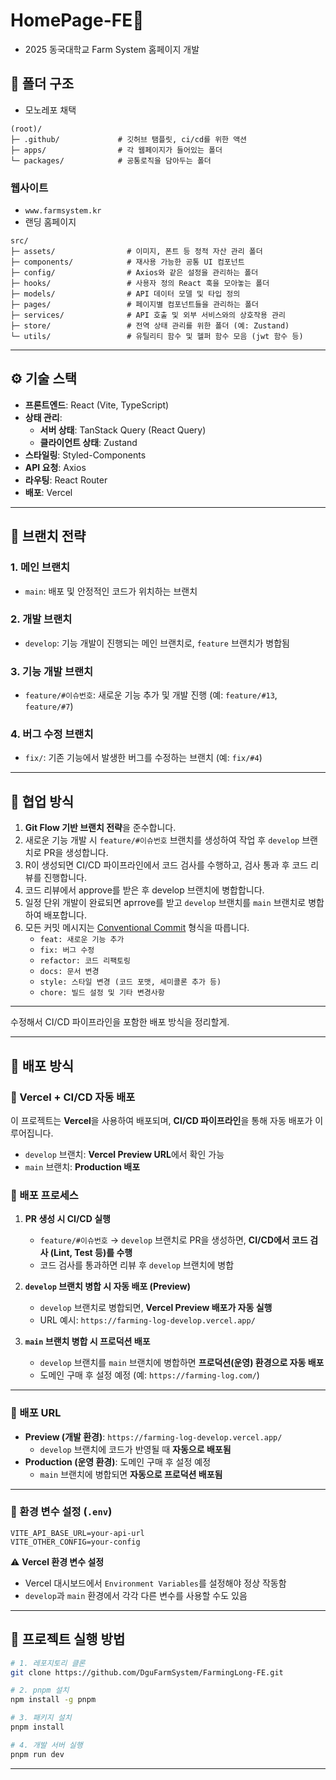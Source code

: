 # HomePage-FE🌱
- 2025 동국대학교 Farm System 홈페이지 개발


## 📁 폴더 구조
- 모노레포 채택
```
(root)/
├─ .github/             # 깃허브 탬플릿, ci/cd를 위한 액션
├─ apps/                # 각 웹페이지가 들어있는 폴더
└─ packages/            # 공통로직을 담아두는 폴더
```

### 웹사이트
- `www.farmsystem.kr`
- 랜딩 홈페이지
```
src/
├─ assets/                # 이미지, 폰트 등 정적 자산 관리 폴더
├─ components/            # 재사용 가능한 공통 UI 컴포넌트
├─ config/                # Axios와 같은 설정을 관리하는 폴더
├─ hooks/                 # 사용자 정의 React 훅을 모아놓는 폴더
├─ models/                # API 데이터 모델 및 타입 정의
├─ pages/                 # 페이지별 컴포넌트들을 관리하는 폴더
├─ services/              # API 호출 및 외부 서비스와의 상호작용 관리
├─ store/                 # 전역 상태 관리를 위한 폴더 (예: Zustand)
└─ utils/                 # 유틸리티 함수 및 헬퍼 함수 모음 (jwt 함수 등)

```

---

## ⚙️ 기술 스택

- **프론트엔드**: React (Vite, TypeScript)
- **상태 관리**:
  - **서버 상태**: TanStack Query (React Query)
  - **클라이언트 상태**: Zustand
- **스타일링**: Styled-Components
- **API 요청**: Axios
- **라우팅**: React Router
- **배포**: Vercel

---

## 📌 브랜치 전략

### 1. **메인 브랜치**

- `main`: 배포 및 안정적인 코드가 위치하는 브랜치

### 2. **개발 브랜치**

- `develop`: 기능 개발이 진행되는 메인 브랜치로, `feature` 브랜치가 병합됨

### 3. **기능 개발 브랜치**

- `feature/#이슈번호`: 새로운 기능 추가 및 개발 진행 (예: `feature/#13`, `feature/#7`)

### 4. **버그 수정 브랜치**

- `fix/`: 기존 기능에서 발생한 버그를 수정하는 브랜치 (예: `fix/#4`)

---

## 👥 협업 방식

1. **Git Flow 기반 브랜치 전략**을 준수합니다.
2. 새로운 기능 개발 시 `feature/#이슈번호` 브랜치를 생성하여 작업 후 `develop` 브랜치로 PR을 생성합니다.
3. R이 생성되면 CI/CD 파이프라인에서 코드 검사를 수행하고, 검사 통과 후 코드 리뷰를 진행합니다.
4. 코드 리뷰에서 approve를 받은 후 develop 브랜치에 병합합니다.
5. 일정 단위 개발이 완료되면 aprrove를 받고 `develop` 브랜치를 `main` 브랜치로 병합하여 배포합니다.
6. 모든 커밋 메시지는 [Conventional Commit](https://www.conventionalcommits.org/en/v1.0.0/) 형식을 따릅니다.
   - `feat: 새로운 기능 추가`
   - `fix: 버그 수정`
   - `refactor: 코드 리팩토링`
   - `docs: 문서 변경`
   - `style: 스타일 변경 (코드 포맷, 세미콜론 추가 등)`
   - `chore: 빌드 설정 및 기타 변경사항`

---

수정해서 CI/CD 파이프라인을 포함한 배포 방식을 정리할게.

---

## 🚀 배포 방식

### 📍 Vercel + CI/CD 자동 배포

이 프로젝트는 **Vercel**을 사용하여 배포되며, **CI/CD 파이프라인**을 통해 자동 배포가 이루어집니다.

- `develop` 브랜치: **Vercel Preview URL**에서 확인 가능
- `main` 브랜치: **Production 배포**

### 📌 배포 프로세스

1. **PR 생성 시 CI/CD 실행**

   - `feature/#이슈번호` → `develop` 브랜치로 PR을 생성하면, **CI/CD에서 코드 검사 (Lint, Test 등)를 수행**
   - 코드 검사를 통과하면 리뷰 후 `develop` 브랜치에 병합

2. **`develop` 브랜치 병합 시 자동 배포 (Preview)**

   - `develop` 브랜치로 병합되면, **Vercel Preview 배포가 자동 실행**
   - URL 예시: `https://farming-log-develop.vercel.app/`

3. **`main` 브랜치 병합 시 프로덕션 배포**
   - `develop` 브랜치를 `main` 브랜치에 병합하면 **프로덕션(운영) 환경으로 자동 배포**
   - 도메인 구매 후 설정 예정 (예: `https://farming-log.com/`)

---

### 📌 배포 URL

- **Preview (개발 환경)**: `https://farming-log-develop.vercel.app/`
  - `develop` 브랜치에 코드가 반영될 때 **자동으로 배포됨**
- **Production (운영 환경)**: 도메인 구매 후 설정 예정
  - `main` 브랜치에 병합되면 **자동으로 프로덕션 배포됨**

---

### 🔧 환경 변수 설정 (`.env`)

```env
VITE_API_BASE_URL=your-api-url
VITE_OTHER_CONFIG=your-config
```

⚠ **Vercel 환경 변수 설정**

- Vercel 대시보드에서 `Environment Variables`를 설정해야 정상 작동함
- `develop`과 `main` 환경에서 각각 다른 변수를 사용할 수도 있음

---

## 📢 프로젝트 실행 방법

```bash
# 1. 레포지토리 클론
git clone https://github.com/DguFarmSystem/FarmingLong-FE.git

# 2. pnpm 설치
npm install -g pnpm

# 3. 패키지 설치
pnpm install

# 4. 개발 서버 실행
pnpm run dev
```

---